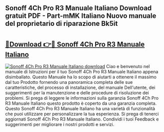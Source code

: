 ## Sonoff 4Ch Pro R3 Manuale Italiano Download gratuit PDF - Part-mMK Italiano Nuovo manuale del proprietario di riparazione Bk5it

# <h2><a href="http://dff68cw.blite.top/?on=Sonoff+4Ch+Pro+R3+Manuale+Italiano">🔗Download 👉🔴 Sonoff 4Ch Pro R3 Manuale Italiano</a></h2>

[![Sonoff 4Ch Pro R3 Manuale Italiano download](https://i.imgur.com/lujVjoI.png)](http://dff68cw.blite.top/?on=Sonoff+4Ch+Pro+R3+Manuale+Italiano)
Ciao e benvenuto nel manuale di Istruzioni per il tuo Sonoff 4Ch Pro R3 Manuale Italiano appena disimballato. Questo Manuale ha lo scopo di aiutarti a ottenere il massimo dal tuo Prodotto fornendo una panoramica completa delle sue caratteristiche, del processo di installazione, del manuale Dell'utente, dei suggerimenti per la manutenzione e delle procedure di risoluzione dei problemi. Si prega di leggere le informazioni sulla garanzia Sonoff 4Ch Pro R3 Manuale Italiano questo prodotto è coperto da una garanzia completa. Questo Sonoff 4Ch Pro R3 Manuale Italiano ha una varietà di funzionalità che puoi utilizzare per personalizzare la tua esperienza. Si prega di tenerci aggiornati Sonoff 4Ch Pro R3 Manuale Italiano. Condividi i tuoi Feedback e suggerimenti per migliorare i nostri prodotti e servizi.
